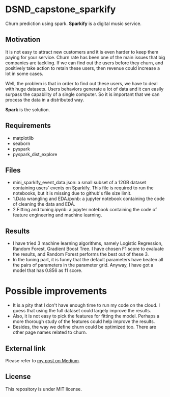 # DSND_capstone_sparkify
Churn prediction using spark. **Sparkify** is a digital music service.

## Motivation
It is not easy to attract new customers and it is even harder to keep them paying for your service. Churn rate has been one of the main issues that big companies are tackling. If we can find out the users before they churn, and positively take action to retain these users, then revenue could increase a lot in some cases.

Well, the problem is that in order to find out these users, we have to deal with huge datasets. Users behaviors generate a lot of data and it can easily surpass the capability of a single computer. So it is important that we can process the data in a distributed way.

**Spark** is the solution.

## Requirements
* matplotlib
* seaborn
* pyspark
* pyspark_dist_explore

## Files
* mini_sparkify_event_data.json: a small subset of a 12GB dataset containing users' events on Sparkify. This file is required to run the notebooks, but it is missing due to github's file size limit.
* 1.Data wrangling and EDA.ipynb: a jupyter notebook containing the code of cleaning the data and EDA.
* 2.Fitting and tuning.ipynb: a jupyter notebook containing the code of feature engineering and machine learning.

## Results
* I have tried 3 machine learning algorithms, namely Logistic Regression, Random Forest, Gradient Boost Tree. I have chosen F1 score to evaluate the results, and Random Forest performs the best out of these 3.  
* In the tuning part, it is funny that the default parameters have beaten all the pairs of parameters in the parameter grid. Anyway, I have got a model that has 0.856 as f1 score.

# Possible improvements
* It is a pity that I don't have enough time to run my code on the cloud. I guess that using the full dataset could largely improve the results.  
* Also, it is not easy to pick the features for fitting the model. Perhaps a more thorough study of the features could help improve the results.  
* Besides, the way we define churn could be optimized too. There are other page names related to churn.

## External link
Please refer to [my post on Medium](https://medium.com/@xudong.travail/spark-on-sparkify-e56ce2416ce2).

## License
This repository is under MIT license.
